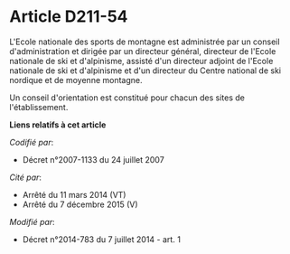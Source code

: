 # Article D211-54

L'Ecole nationale des sports de montagne est administrée par un conseil d'administration et dirigée par un directeur général,
directeur de l'Ecole nationale de ski et d'alpinisme, assisté d'un directeur adjoint de l'Ecole nationale de ski et
d'alpinisme et d'un directeur du Centre national de ski nordique et de moyenne montagne. 

Un conseil d'orientation est constitué pour chacun des sites de l'établissement.

**Liens relatifs à cet article**

_Codifié par_:

  - Décret n°2007-1133 du 24 juillet 2007

_Cité par_:

  - Arrêté du 11 mars 2014 (VT)
  - Arrêté du 7 décembre 2015 (V)

_Modifié par_:

  - Décret n°2014-783 du 7 juillet 2014 - art. 1
